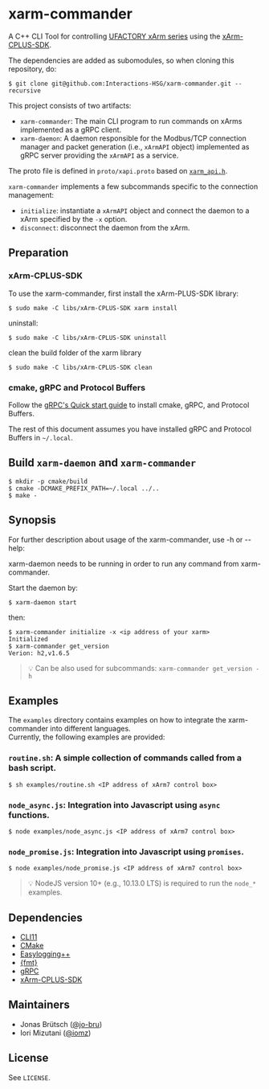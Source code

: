 # xarm-commander
A C++ CLI Tool for controlling [UFACTORY xArm series](https://www.ufactory.cc/pages/xarm) using the [xArm-CPLUS-SDK](https://github.com/xArm-Developer/xArm-CPLUS-SDK).

The dependencies are added as subomodules, so when cloning this repository, do:
```console
$ git clone git@github.com:Interactions-HSG/xarm-commander.git --recursive
```

This project consists of two artifacts:
- `xarm-commander`: The main CLI program to run commands on xArms implemented as a gRPC client.
- `xarm-daemon`: A daemon responsible for the Modbus/TCP connection manager and packet generation (i.e., `xArmAPI` object) implemented as gRPC server providing the `xArmAPI` as a service.

The proto file is defined in `proto/xapi.proto` based on [`xarm_api.h`](https://github.com/xArm-Developer/xArm-CPLUS-SDK/blob/master/include/xarm/wrapper/xarm_api.h).

`xarm-commander` implements a few subcommands specific to the connection management:
- `initialize`: instantiate a `xArmAPI` object and connect the daemon to a xArm specified by the `-x` option.
- `disconnect`: disconnect the daemon from the xArm.

## Preparation

### xArm-CPLUS-SDK
To use the xarm-commander, first install the xArm-PLUS-SDK library:
```console
$ sudo make -C libs/xArm-CPLUS-SDK xarm install
```

uninstall:
```console
$ sudo make -C libs/xArm-CPLUS-SDK uninstall
```

clean the build folder of the xarm library
```console
$ sudo make -C libs/xArm-CPLUS-SDK clean
```

### cmake, gRPC and Protocol Buffers
Follow the [gRPC's Quick start guide](https://grpc.io/docs/languages/cpp/quickstart/) to install cmake, gRPC, and Protocol Buffers.

The rest of this document assumes you have installed gRPC and Protocol Buffers in `~/.local`.

## Build `xarm-daemon` and `xarm-commander`

```console
$ mkdir -p cmake/build
$ cmake -DCMAKE_PREFIX_PATH=~/.local ../..
$ make -
```

## Synopsis
For further description about usage of the xarm-commander, use -h or --help:

xarm-daemon needs to be running in order to run any command from xarm-commander.

Start the daemon by:
```console
$ xarm-daemon start
```

then:
```console
$ xarm-commander initialize -x <ip address of your xarm>
Initialized
$ xarm-commander get_version
Verion: h2,v1.6.5
```
> :bulb: Can be also used for subcommands: `xarm-commander get_version -h`

## Examples
The `examples` directory contains examples on how to integrate the xarm-commander into different languages.  
Currently, the following examples are provided:

### `routine.sh`: A simple collection of commands called from a bash script.
```console
$ sh examples/routine.sh <IP address of xArm7 control box>
```

### `node_async.js`: Integration into Javascript using `async` functions.
```console
$ node examples/node_async.js <IP address of xArm7 control box>
```

### `node_promise.js`: Integration into Javascript using `promises`.
```console
$ node examples/node_promise.js <IP address of xArm7 control box>
```
> :bulb: NodeJS version 10+ (e.g., 10.13.0 LTS) is required to run the `node_*` examples.

## Dependencies
- [CLI11](https://github.com/CLIUtils/CLI11)
- [CMake](https://github.com/Kitware/CMake)
- [Easylogging++](https://github.com/amrayn/easyloggingpp/)
- [{fmt}](https://github.com/fmtlib/fmt)
- [gRPC](https://github.com/grpc/grpc)
- [xArm-CPLUS-SDK](https://github.com/xArm-Developer/xArm-CPLUS-SDK)

## Maintainers

- Jonas Brütsch ([@jo-bru](https://github.com/jo-bru))
- Iori Mizutani ([@iomz](https://github.com/iomz))

## License
See `LICENSE`.

